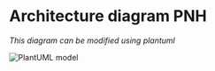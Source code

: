 # Architecture diagram PNH

_This diagram can be modified using plantuml_

![PlantUML model](http://www.plantuml.com/plantuml/png/hLXVRzis47\_Nfo3yxcBOzZ04mr2xQL83SP9PHeCXCmPQEab4APvmf9eDGxvx9QfAHFlSohKDFyYykz\_zuP7tazzQ9ydLfOuYcqWDefJ\_Yfz\_-lKtyQHILqJHMhbczVxsGnI9ADAGEU5GaCeB9r95a3Y5nijauf143fXACuS2W5AWVhcsxRFmtqHZdOhPXtlnV\_DxvvEHB45ep7DbyYXwzXQj6sbo3M9olOWdd5q7UkszBsLb-tL6bNSvbnPkv7z0Tgn5uom6IKcnRz25pSSucL7IP27kZ5O69kCZV7n0qZx715DbSX43VLO9R7x8VsiCrEwi-Dk8N5dReTat1f7IQO5QIvE-CVg849lAnrzXZWjg3jCIjqh3CULOng8Fcg\_1yw3VrYIpJ2LN6i2n3OHbXGQC4u-1wYLytepNlbzTRaA\_IqM\_SFuUlU01jZ6JGg0pIqjbNb1VFL\_9P2cDNpIOWfWitYtZoMlR7pfSZSzPLMcLI7zsESNN0-UTA-l8An-nEmaQHwXNYELcj56bfJ7Av6j4FThAX-WQ2wO7Wb-xycycFjdAvDCKJ7gu\_Tb-k0RS4dxghxllVFp6MJ0MQUwjnZWRsOp\_DAtR54TM3cXpDjGZ49z7bQ1gwYnp4FP9LbLtAvrOWqAPtDw29B1kZQUblcYUo9qzsLjCOGNfQObUQNow-0XaNLsJa5fI2K1R89KK3ipcTF0Od7XOnDEsawoJhhPd06q0HTOyd0OLrzkiHRj5fxAlTvaWQ7TBO5L83UOy3jP0fJBImT3JsHiYLgwM3kaS1-2k0l9HIirnXEC1--3ywBXVd2tvL3gvbHP4\_EVD3oTk7L9RmSTtQ3ALrrtgb\_FD2L1zmZmAdojFF\_ntXnIBwVIFmTHYnU4ev7M26Skh10p2i\_IytT4juLFFo6lRwRuk-eTkaICBuPBN6f1dJXnIDKvbC3PtfRytuk5mYA9WNZ91ClX3PYeknCtih\_UhM4p5tSVtgyLrlqzXqRtTWSCKbFwmeaTb9JujxcGDCkLrEj0z-kWHnym4tdBiXSfRV\_-sFCXCVFLOpXsiiUe1wGw7YzVZkC2-fow1m\_Ekvm1UhoVTUyZUtx0pBuJ5cX9Of7x3Tgyd3nVszSjEzrA-ftYeW0P7qSjvyd4DNbL3GNWi7Y0l875OWYEW9hzTzM-zWaRHMp2f\_olX2m00)
